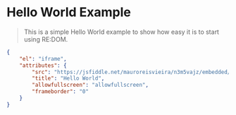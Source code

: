 # Hello World Example

> This is a simple Hello World example to show how easy it is to start using RE:DOM.

```json
{
    "el": "iframe",
    "attributes": {
        "src": "https://jsfiddle.net/mauroreisvieira/n3m5vajz/embedded/result,js,css",
        "title": "Hello World",
        "allowfullscreen": "allowfullscreen",
        "frameborder": "0"
    }
}
```
